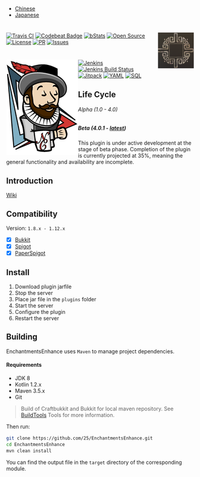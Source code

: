 * [Chinese](README-zh.md) 
* [Japanese](README-ja.md)

# <img src=".images/logo.jpg" alt="Logo" align="right">
[![Travis CI](https://travis-ci.org/25/EnchantmentsEnhance.svg?branch=master)](https://travis-ci.org/25/EnchantmentsEnhance)
[![Codebeat Badge](https://codebeat.co/badges/2ef380b7-5479-4ac6-89d9-fd1fb673511c)](https://codebeat.co/projects/github-com-healpotion-enchantmentsenhance-master)
[![bStats](https://img.shields.io/badge/bStats-deployed-3366ff.svg?style=flat)](https://bstats.org/plugin/bukkit/EnchantmentsEnhance)
[![Open Source](https://badges.frapsoft.com/os/v1/open-source.svg?v=102)](https://github.com/25/EnchantmentsEnhance)
[![License](https://badges.frapsoft.com/os/gpl/gpl.svg?v=102)](http://www.gnu.org/licenses/gpl-3.0)
[![PR](https://img.shields.io/badge/contributing-welcome-FF69B4.svg?style=flat)](https://github.com/25/EnchantmentsEnhance/pulls)
[![Issues](https://img.shields.io/badge/issues-report-E74C3C.svg?style=flat)](https://github.com/25/EnchantmentsEnhance/issues)

# [<img src=".images/jenkins.png" alt="Download" align="left">](http://soulbound.me:8080/job/EnchantmentsEnhance/)
[![Jenkins](https://img.shields.io/badge/download-server_online-27AE60.svg?style=flat)](http://soulbound.me:8080/job/EnchantmentsEnhance/)
[![Jenkins Build Status](http://soulbound.me:8080/job/EnchantmentsEnhance/badge/icon)](http://soulbound.me:8080/job/EnchantmentsEnhance/)
[![Jitpack](https://jitpack.io/v/25/EnchantmentsEnhance.svg)](https://jitpack.io/#25/EnchantmentsEnhance/)
[![YAML](https://img.shields.io/badge/yaml-supported-27AE60.svg?style=flat)](https://github.com/25/EnchantmentsEnhance/blob/master/src/resources/playerdata.yml)
[![SQL](https://img.shields.io/badge/sql-supported-27AE60.svg?style=flat)](https://github.com/25/EnchantmentsEnhance/blob/master/src/resources/tables.sql)



## Life Cycle
###### Alpha (1.0 - 4.0)
##### Beta (4.0.1 - [latest](http://www.soulbound.me:8080/job/EnchantmentsEnhance/))
This plugin is under active development at the stage of beta phase.
Completion of the plugin is currently projected at 35%, meaning the general functionality and availability are incomplete.

## Introduction
[Wiki](https://github.com/25/EnchantmentsEnhance/wiki)

## Compatibility
Version: `1.8.x - 1.12.x`
- [x] [Bukkit](https://bukkit.org)
- [x] [Spigot](https://spigotmc.org)
- [x] [PaperSpigot](https://github.com/PaperMC/Paper)

## Install
1. Download plugin jarfile
2. Stop the server
3. Place jar file in the `plugins` folder
4. Start the server
5. Configure the plugin
6. Restart the server

## Building

EnchantmentsEnhance uses `Maven` to manage project dependencies.

#### Requirements

- JDK 8
- Kotlin 1.2.x
- Maven 3.5.x
- Git


> Build of Craftbukkit and Bukkit for local maven repository. See [BuildTools](https://www.spigotmc.org/wiki/buildtools/) Tools for more information.

Then run:

```sh
git clone https://github.com/25/EnchantmentsEnhance.git
cd EnchantmentsEnhance
mvn clean install
```

You can find the output file in the `target` directory of the corresponding module.
